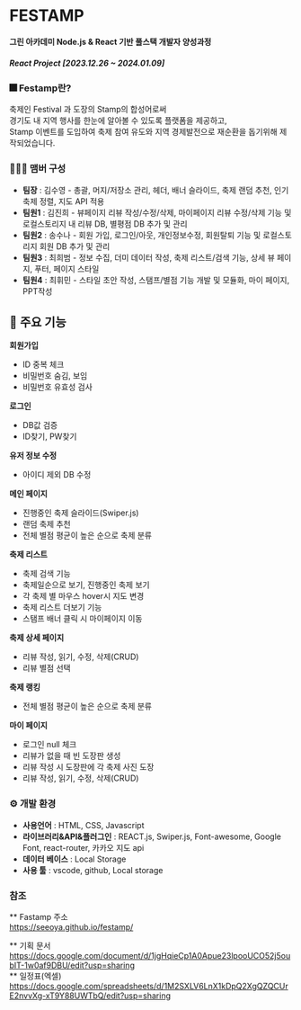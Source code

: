   # FESTAMP
**그린 아카데미 Node.js & React 기반 풀스택 개발자 양성과정**
##### React Project [2023.12.26 ~ 2024.01.09]


### 🎆 Festamp란?
축제인 Festival 과 도장의 Stamp의 합성어로써  
경기도 내 지역 행사를 한눈에 알아볼 수 있도록 플랫폼을 제공하고,  
Stamp 이벤트를 도입하여 축제 참여 유도와 지역 경제발전으로 재순환을 돕기위해 제작되었습니다.



### 🧑‍🤝‍🧑 맴버 구성

* **팀장** : 김수영 - 총괄, 머지/저장소 관리, 헤더, 배너 슬라이드, 축제 랜덤 추천, 인기 축제 정렬, 지도 API 적용
* **팀원1** : 김진희 - 뷰페이지 리뷰 작성/수정/삭제, 마이페이지 리뷰 수정/삭제 기능 및 로컬스토리지 내 리뷰 DB, 별평점 DB 추가 및 관리
* **팀원2** : 송수나 - 회원 가입, 로그인/아웃, 개인정보수정, 회원탈퇴 기능 및 로컬스토리지 회원 DB 추가 및 관리
* **팀원3** : 최희범 - 정보 수집, 더미 데이터 작성, 축제 리스트/검색 기능, 상세 뷰 페이지, 푸터, 페이지 스타일
* **팀원4** : 최휘민 - 스타일 초안 작성, 스탬프/별점 기능 개발 및 모듈화, 마이 페이지, PPT작성

## 📌 주요 기능
**회원가입**
* ID 중복 체크
* 비밀번호 숨김, 보임
* 비밀번호 유효성 검사

**로그인**
* DB값 검증
* ID찾기, PW찾기

**유저 정보 수정**
* 아이디 제외 DB 수정

**메인 페이지**
* 진행중인 축제 슬라이드(Swiper.js)
* 랜덤 축제 추천
* 전체 별점 평균이 높은 순으로 축제 분류

**축제 리스트**
* 축제 검색 기능
* 축제일순으로 보기, 진행중인 축제 보기
* 각 축제 별 마우스 hover시 지도 변경
* 축제 리스트 더보기 기능
* 스탬프 배너 클릭 시 마이페이지 이동

**축제 상세 페이지**
* 리뷰 작성, 읽기, 수정, 삭제(CRUD)
* 리뷰 별점 선택

**축제 랭킹**
* 전체 별점 평균이 높은 순으로 축제 분류

**마이 페이지**
* 로그인 null 체크
* 리뷰가 없을 때 빈 도장판 생성
* 리뷰 작성 시 도장판에 각 축제 사진 도장
* 리뷰 작성, 읽기, 수정, 삭제(CRUD)



### ⚙ 개발 환경
* **사용언어** : HTML, CSS, Javascript
* **라이브러리&API&플러그인** : REACT.js, Swiper.js, Font-awesome, Google Font, react-router, 카카오 지도 api
* **데이터 베이스** : Local Storage
* **사용 툴** : vscode, github, Local storage


### 참조
** Fastamp 주소  
https://seeoya.github.io/festamp/

** 기획 문서  
https://docs.google.com/document/d/1jgHqieCp1A0Apue23lpooUCO52j5oubIT-1w0af9DBU/edit?usp=sharing   
** 일정표(엑셀)  
https://docs.google.com/spreadsheets/d/1M2SXLV6LnX1kDpQ2XgQZQCUrE2nvvXg-xT9Y88UWTbQ/edit?usp=sharing
